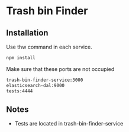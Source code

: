 # Trash bin Finder

## Installation

Use thw command in each service.

```bash
npm install
```

Make sure that these ports are not occupied

```bash
trash-bin-finder-service:3000
elasticsearch-dal:9000
tests:4444
```

## Notes

* Tests are located in trash-bin-finder-service
